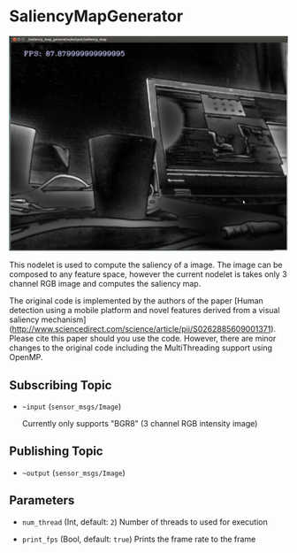 # SaliencyMapGenerator
![](images/saliency_map.png)

This nodelet is used to compute the saliency of a image. The image can be composed to any feature space, however the current nodelet is takes only 3 channel RGB image and computes the saliency map. 

The original code is implemented by the authors of the paper [Human detection using a mobile platform and novel features derived from a visual saliency mechanism] (http://www.sciencedirect.com/science/article/pii/S0262885609001371). Please cite this paper should you use the code. However, there are minor changes to the original code including the MultiThreading support using OpenMP.


## Subscribing Topic
* `~input` (`sensor_msgs/Image`)

  Currently only supports "BGR8" (3 channel RGB intensity image)

## Publishing Topic
* `~output` (`sensor_msgs/Image`)

## Parameters
* `num_thread` (Int, default: `2`)
Number of threads to used for execution

* `print_fps` (Bool, default: `true`)
Prints the frame rate to the frame


